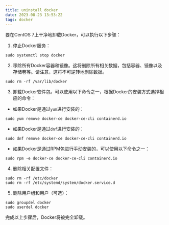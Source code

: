 ```yaml
---
title: uninstall docker
date: 2023-08-23 13:53:22
tags: docker
---
```

要在CentOS 7上干净地卸载Docker，可以执行以下步骤：

1. 停止Docker服务：

```
sudo systemctl stop docker
```

2. 移除所有Docker容器和镜像。这将删除所有相关数据，包括容器、镜像以及存储卷等。请注意，这将不可逆转地删除数据。

```
sudo rm -rf /var/lib/docker
```

3. 卸载Docker软件包。可以使用以下命令之一，根据Docker的安装方式选择相应的命令：

- 如果Docker是通过`yum`进行安装的：

```
sudo yum remove docker-ce docker-ce-cli containerd.io
```

- 如果Docker是通过`dnf`进行安装的：

```
sudo dnf remove docker-ce docker-ce-cli containerd.io
```

- 如果Docker是通过RPM包进行手动安装的，可以使用以下命令之一：

```
sudo rpm -e docker-ce docker-ce-cli containerd.io
```

4. 删除相关配置文件：

```
sudo rm -rf /etc/docker
sudo rm -rf /etc/systemd/system/docker.service.d
```

5. 删除用户组和用户（可选）：

```
sudo groupdel docker
sudo userdel docker
```

完成以上步骤后，Docker将被完全卸载。